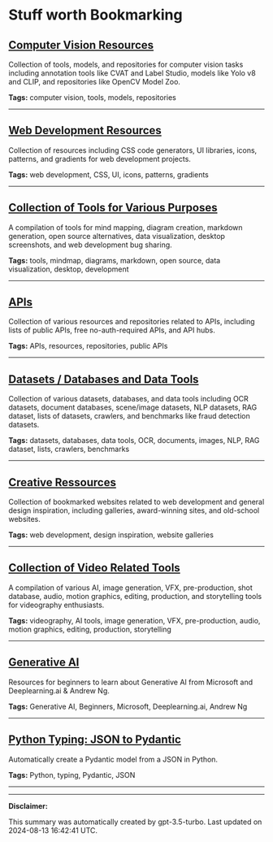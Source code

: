 # Stuff worth Bookmarking

## [Computer Vision Resources](./computer-vision.md)

Collection of tools, models, and repositories for computer vision tasks including annotation tools like CVAT and Label Studio, models like Yolo v8 and CLIP, and repositories like OpenCV Model Zoo.

**Tags:** computer vision, tools, models, repositories

---

## [Web Development Resources](./web-development.md)

Collection of resources including CSS code generators, UI libraries, icons, patterns, and gradients for web development projects.

**Tags:** web development, CSS, UI, icons, patterns, gradients

---

## [Collection of Tools for Various Purposes](./tools.md)

A compilation of tools for mind mapping, diagram creation, markdown generation, open source alternatives, data visualization, desktop screenshots, and web development bug sharing.

**Tags:** tools, mindmap, diagrams, markdown, open source, data visualization, desktop, development

---

## [APIs](./api.md)

Collection of various resources and repositories related to APIs, including lists of public APIs, free no-auth-required APIs, and API hubs.

**Tags:** APIs, resources, repositories, public APIs

---

## [Datasets / Databases and Data Tools](./data.md)

Collection of various datasets, databases, and data tools including OCR datasets, document databases, scene/image datasets, NLP datasets, RAG dataset, lists of datasets, crawlers, and benchmarks like fraud detection datasets.

**Tags:** datasets, databases, data tools, OCR, documents, images, NLP, RAG dataset, lists, crawlers, benchmarks

---

## [Creative Ressources](./creative.md)

Collection of bookmarked websites related to web development and general design inspiration, including galleries, award-winning sites, and old-school websites.

**Tags:** web development, design inspiration, website galleries

---

## [Collection of Video Related Tools](./videography.md)

A compilation of various AI, image generation, VFX, pre-production, shot database, audio, motion graphics, editing, production, and storytelling tools for videography enthusiasts.

**Tags:** videography, AI tools, image generation, VFX, pre-production, audio, motion graphics, editing, production, storytelling

---

## [Generative AI](./learning.md)

Resources for beginners to learn about Generative AI from Microsoft and Deeplearning.ai & Andrew Ng.

**Tags:** Generative AI, Beginners, Microsoft, Deeplearning.ai, Andrew Ng

---

## [Python Typing: JSON to Pydantic](./python.md)

Automatically create a Pydantic model from a JSON in Python.

**Tags:** Python, typing, Pydantic, JSON

---

---

**Disclaimer:**

This summary was automatically created by gpt-3.5-turbo. Last updated on 2024-08-13 16:42:41 UTC.
